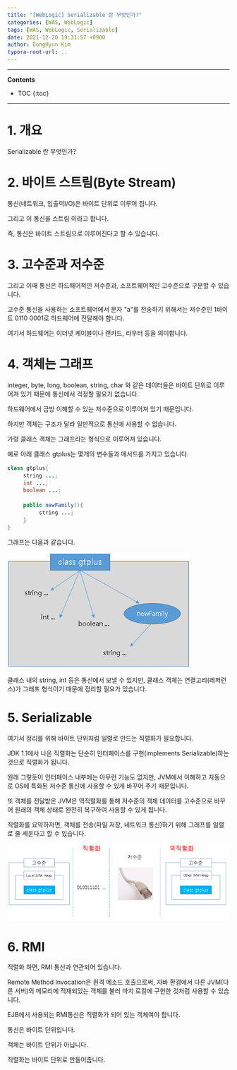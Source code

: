 ```yaml
---
title: "[WebLogic] Serializable 란 무엇인가?"
categories: [WAS, WebLogic]
tags: [WAS, WebLogic, Serializable]
date: 2021-12-20 19:31:57 +0900
author: DongHyun Kim
typora-root-url: ..
---
```


---
**Contents**
* TOC
{:toc}
---

# 1. 개요

Serializable 란 무엇인가?



# 2. 바이트 스트림(Byte Stream)

통신(네트워크, 입출력I/O)은 바이트 단위로 이루어 집니다.

그리고 이 통신을 스트림 이라고 합니다.

즉, 통신은 바이트 스트림으로 이루어진다고 할 수 있습니다.



# 3. 고수준과 저수준

그리고 이때 통신은 하드웨어적인 저수준과, 소프트웨어적인 고수준으로 구분할 수 있습니다.

고수준 통신을 사용하는 소프트웨어에서 문자 "a"를 전송하기 위해서는 저수준인 1바이트 0110 0001로 하드웨어에 전달해야 합니다.

여기서 하드웨어는 이더넷 케이블이나 랜카드, 라우터 등을 의미합니다.



# 4. 객체는 그래프

integer, byte, long, boolean, string, char 와 같은 데이터들은 바이트 단위로 이루어져 있기 때문에 통신에서 걱정할 필요가 없습니다.

하드웨어에서 금방 이해할 수 있는 저수준으로 이루어져 있기 때문입니다.

하지만 객체는 구조가 달라 일반적으로 통신에 사용할 수 없습니다.

가령 클래스 객체는 그래프라는 형식으로 이루어져 있습니다.

예로 아래 클래스 gtplus는 몇개의 변수들과 메서드를 가지고 있습니다.



```java
class gtplus{
     string ...;
     int ...;
     boolean ...;
     
     public newFamily(){
          string ...;
     }
}
```



그래프는 다음과 같습니다.

![image-20211220151849896](../assets/img/weblogic_tip_9/image-20211220151849896.png)

클래스 내의 string, int 등은 통신에서 보낼 수 있지만, 클래스 객체는 연결고리(레퍼런스)가 그래프 형식이기 때문에 정리할 필요가 있습니다.



# 5. Serializable

여기서 정리를 위해 바이트 단위처럼 일렬로 만드는 직렬화가 필요합니다.

JDK 1.1에서 나온 직렬화는 단순히 인터페이스를 구현(implements Serializable)하는 것으로 직렬화가 됩니다.

원래 그렇듯이 인터페이스 내부에는 아무런 기능도 없지만, JVM에서 이해하고 자동으로 OS에 특화된 저수준 통신에 사용할 수 있게 바꾸어 주기 때문입니다.

또 객체를 전달받은 JVM은 역직렬화를 통해 저수준의 객체 데이터를 고수준으로 바꾸어 원래의 객체 상태로 완전히 복구하여 사용할 수 있게 됩니다.

직렬화를 요약하자면, 객체를 전송(파일 저장, 네트워크 통신)하기 위해 그래프를 일렬로 줄 세운다고 할 수 있습니다.



![image-20211220151954494](../assets/img/weblogic_tip_9/image-20211220151954494.png)



# 6. RMI

직렬화 하면, RMI 통신과 연관되어 있습니다.

Remote Method Invocation은 원격 메소드 호출으로써, 자바 환경에서 다른 JVM(다른 서버)의 메모리에 적재되있는 객체를 불러 마치 로컬에 구현한 것처럼 사용할 수 있습니다.

EJB에서 사용되는 RMI통신은 직렬화가 되어 있는 객체여야 합니다.



통신은 바이트 단위입니다.

객체는 바이트 단위가 아닙니다.

직렬화는 바이트 단위로 만들어줍니다.
